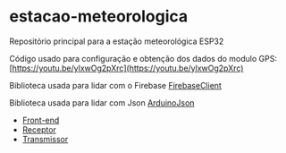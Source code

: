 # estacao-meteorologica
Repositório principal para a estação meteorológica ESP32


Código usado para configuração e obtenção dos dados do modulo GPS:
[https://youtu.be/ylxwOg2pXrc](https://youtu.be/ylxwOg2pXrc)

Biblioteca usada para lidar com o Firebase
[FirebaseClient](https://github.com/mobizt/FirebaseClient)

Biblioteca usada para lidar com Json
[ArduinoJson](https://arduinojson.org/)

- [Front-end](https://github.com/N4TH4NB/Projeto_Final_Front)
- [Receptor](https://github.com/N4TH4NB/Projeto_Final_Receiver_Database)
- [Transmissor](https://github.com/N4TH4NB/Projeto_Final_Transmitter)
